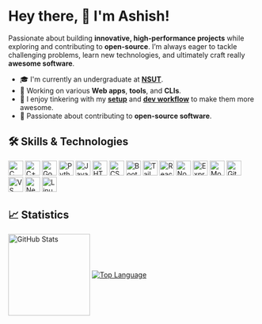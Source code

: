 # Hey there, 👋 I'm Ashish!

Passionate about building **innovative, high-performance projects** while exploring and contributing to **open-source**. I’m always eager to tackle challenging problems, learn new technologies, and ultimately craft really **awesome software**.

- 🎓 I'm currently an undergraduate at [**NSUT**](http://nsut.ac.in/en/home).
- 🔨 Working on various **Web apps**, **tools**, and **CLIs**.
- 🔧 I enjoy tinkering with my [**setup**](https://github.com/ashish0kumar/windots) and [**dev workflow**](https://github.com/ashish0kumar/dotfiles) to make them more awesome.
- 🤝 Passionate about contributing to **open-source software**.

## 🛠️ Skills & Technologies

<p>
        <a href="https://learn.microsoft.com/en-us/cpp/c-language/?view=msvc-170" target="_blank" rel="noreferrer"><img src="https://raw.githubusercontent.com/danielcranney/readme-generator/main/public/icons/skills/c-colored.svg" width="30" height="30" alt="C" /></a>
        <a href="https://learn.microsoft.com/en-us/cpp/cpp/?view=msvc-170" target="_blank" rel="noreferrer"><img src="https://raw.githubusercontent.com/danielcranney/readme-generator/main/public/icons/skills/cplusplus-colored.svg" width="30" height="30" alt="C++" /></a>
        <a href="https://go.dev/doc/" target="_blank" rel="noreferrer"><img src="https://raw.githubusercontent.com/danielcranney/readme-generator/main/public/icons/skills/go-colored.svg" width="30" height="30" alt="Go" /></a>
        <a href="https://www.python.org/" target="_blank" rel="noreferrer"><img src="https://raw.githubusercontent.com/danielcranney/readme-generator/main/public/icons/skills/python-colored.svg" width="30" height="30" alt="Python" /></a>
        <a href="https://developer.mozilla.org/en-US/docs/Web/JavaScript" target="_blank" rel="noreferrer"><img src="https://raw.githubusercontent.com/danielcranney/readme-generator/main/public/icons/skills/javascript-colored.svg" width="30" height="30" alt="JavaScript" /></a>
        <a href="https://developer.mozilla.org/en-US/docs/Glossary/HTML5" target="_blank" rel="noreferrer"><img src="https://raw.githubusercontent.com/danielcranney/readme-generator/main/public/icons/skills/html5-colored.svg" width="30" height="30" alt="HTML5" /></a>
        <a href="https://www.w3.org/TR/CSS/#css" target="_blank" rel="noreferrer"><img src="https://raw.githubusercontent.com/danielcranney/readme-generator/main/public/icons/skills/css3-colored.svg" width="30" height="30" alt="CSS3" /></a>
        <a href="https://getbootstrap.com/" target="_blank" rel="noreferrer"><img src="https://raw.githubusercontent.com/danielcranney/readme-generator/main/public/icons/skills/bootstrap-colored.svg" width="30" height="30" alt="Bootstrap" /></a>
        <a href="https://tailwindcss.com/" target="_blank" rel="noreferrer"><img src="https://raw.githubusercontent.com/danielcranney/readme-generator/main/public/icons/skills/tailwindcss-colored.svg" width="30" height="30" alt="TailwindCSS" /></a>
        <a href="https://reactjs.org/" target="_blank" rel="noreferrer"><img src="https://raw.githubusercontent.com/danielcranney/readme-generator/main/public/icons/skills/react-colored.svg" width="30" height="30" alt="React" /></a>
        <a href="https://nodejs.org/en/" target="_blank" rel="noreferrer"><img src="https://raw.githubusercontent.com/danielcranney/readme-generator/main/public/icons/skills/nodejs-colored.svg" width="30" height="30" alt="NodeJS" /></a>
        <a href="https://expressjs.com/" target="_blank" rel="noreferrer"><img src="https://raw.githubusercontent.com/danielcranney/readme-generator/main/public/icons/skills/express-colored-dark.svg" width="30" height="30" alt="Express" /></a>
        <a href="https://www.mongodb.com/" target="_blank" rel="noreferrer"><img src="https://raw.githubusercontent.com/danielcranney/readme-generator/main/public/icons/skills/mongodb-colored.svg" width="30" height="30" alt="MongoDB" /></a>
        <a href="https://git-scm.com/" target="_blank" rel="noreferrer"><img src="https://raw.githubusercontent.com/danielcranney/readme-generator/main/public/icons/skills/git-colored.svg" width="30" height="30" alt="Git" /></a>
        <a href="https://code.visualstudio.com/" target="_blank" rel="noreferrer"><img src="https://raw.githubusercontent.com/danielcranney/readme-generator/main/public/icons/skills/visualstudiocode-colored.svg" width="30" height="30" alt="VS Code" /></a>
        <a href="https://neovim.io/" target="_blank" rel="noreferrer"><img src="https://raw.githubusercontent.com/danielcranney/readme-generator/main/public/icons/skills/neovim-colored.svg" width="30" height="30" alt="Neovim" /></a>
        <a href="https://www.linux.org" target="_blank" rel="noreferrer"><img src="https://raw.githubusercontent.com/danielcranney/readme-generator/main/public/icons/skills/linux.svg" width="30" height="30" alt="Linux" /></a>
</p>

## 📈 Statistics

<div>
<a href="https://github.com/anuraghazra/github-readme-stats?tab=readme-ov-file#github-stats-card"><img height="165px" align="center" alt="GitHub Stats" src="https://github-readme-stats.vercel.app/api?username=ashish0kumar&show_icons=true&theme=catppuccin_mocha&border_color=45475a"/></a>
<a href="https://github.com/anuraghazra/github-readme-stats?tab=readme-ov-file#top-languages-card"><img align="center" alt="Top Language" src="https://github-readme-stats.vercel.app/api/top-langs/?username=ashish0kumar&layout=compact&exclude_repo=LeetCode-Solutions,windots,dotfiles&theme=catppuccin_mocha&border_color=45475a"/></a>
</div>

<!--
<div>
        
![GitHub Streak](https://github-streak-stats-flame.vercel.app/?user=ashish0kumar&theme=catppuccin-mocha&border_radius=5&border=45475a)

</div>

<br>

<div>

<a href="https://leetcode.com/u/ashish0kumar/"><img width="395px" align="center" alt="LeetCode stats" src="https://leetcard.jacoblin.cool/ashish0kumar?ext=contest&theme=catppuccinMocha"/></a>

</div>

<br>

> ___“What I cannot create, I do not understand”___ <br>
> ~ Richard Feynman

-->

<!--
<details>
<summary><h3>📊 WakaTime Stats</h3></summary>

<img src="https://wakatime.com/share/@ashish0kumar/ed55dc37-7b45-430a-9ce5-bc1f204e673a.svg" width="75%">

</details>
-->
